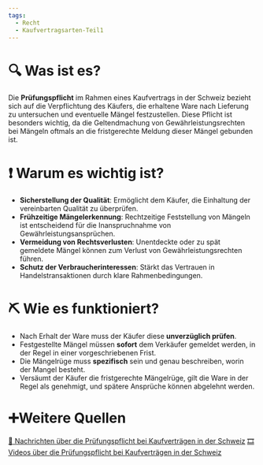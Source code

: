 ```yaml
---
tags:
  - Recht
  - Kaufvertragsarten-Teil1
---
```

# 🔍 Was ist es?
Die **Prüfungspflicht** im Rahmen eines Kaufvertrags in der Schweiz bezieht sich auf die Verpflichtung des Käufers, die erhaltene Ware nach Lieferung zu untersuchen und eventuelle Mängel festzustellen. Diese Pflicht ist besonders wichtig, da die Geltendmachung von Gewährleistungsrechten bei Mängeln oftmals an die fristgerechte Meldung dieser Mängel gebunden ist.

# ❗ Warum es wichtig ist?
- **Sicherstellung der Qualität**: Ermöglicht dem Käufer, die Einhaltung der vereinbarten Qualität zu überprüfen.
- **Frühzeitige Mängelerkennung**: Rechtzeitige Feststellung von Mängeln ist entscheidend für die Inanspruchnahme von Gewährleistungsansprüchen.
- **Vermeidung von Rechtsverlusten**: Unentdeckte oder zu spät gemeldete Mängel können zum Verlust von Gewährleistungsrechten führen.
- **Schutz der Verbraucherinteressen**: Stärkt das Vertrauen in Handelstransaktionen durch klare Rahmenbedingungen.

# ⛏ Wie es funktioniert?
- Nach Erhalt der Ware muss der Käufer diese **unverzüglich prüfen**.
- Festgestellte Mängel müssen **sofort** dem Verkäufer gemeldet werden, in der Regel in einer vorgeschriebenen Frist.
- Die Mängelrüge muss **spezifisch** sein und genau beschreiben, worin der Mangel besteht.
- Versäumt der Käufer die fristgerechte Mängelrüge, gilt die Ware in der Regel als genehmigt, und spätere Ansprüche können abgelehnt werden.

# ➕Weitere Quellen
[📄 Nachrichten über die Prüfungspflicht bei Kaufverträgen in der Schweiz](https://www.google.com/search?q=Pr%C3%BCfungspflicht+Kaufvertrag+Schweiz&tbm=nws)
[🎞 Videos über die Prüfungspflicht bei Kaufverträgen in der Schweiz](https://www.google.com/search?q=Pr%C3%BCfungspflicht+Kaufvertrag+Schweiz&tbm=vid)